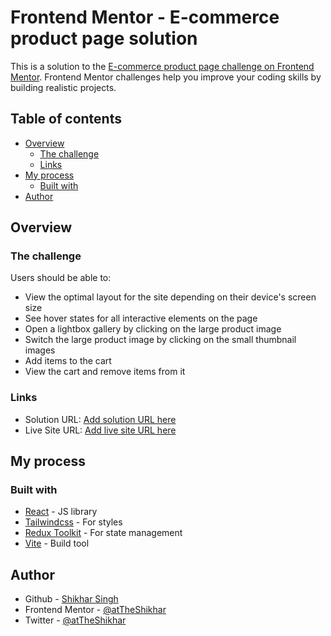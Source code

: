 # Frontend Mentor - E-commerce product page solution

This is a solution to the [E-commerce product page challenge on Frontend Mentor](https://www.frontendmentor.io/challenges/ecommerce-product-page-UPsZ9MJp6). Frontend Mentor challenges help you improve your coding skills by building realistic projects.

## Table of contents

- [Overview](#overview)
  - [The challenge](#the-challenge)
  - [Links](#links)
- [My process](#my-process)
  - [Built with](#built-with)
- [Author](#author)

## Overview

### The challenge

Users should be able to:

- View the optimal layout for the site depending on their device's screen size
- See hover states for all interactive elements on the page
- Open a lightbox gallery by clicking on the large product image
- Switch the large product image by clicking on the small thumbnail images
- Add items to the cart
- View the cart and remove items from it

### Links

- Solution URL: [Add solution URL here](https://github.com/atTheShikhar/ecom-product)
- Live Site URL: [Add live site URL here](https://attheshikhar.github.io/ecom-product/)

## My process

### Built with

- [React](https://reactjs.org/) - JS library
- [Tailwindcss](https://tailwindcss.com/) - For styles
- [Redux Toolkit](https://redux-toolkit.js.org/) - For state management
- [Vite](https://vitejs.dev/) - Build tool

## Author

- Github - [Shikhar Singh](https://github.com/atTheShikhar)
- Frontend Mentor - [@atTheShikhar](https://www.frontendmentor.io/profile/atTheShikhar)
- Twitter - [@atTheShikhar](https://www.twitter.com/atTheShikhar)
